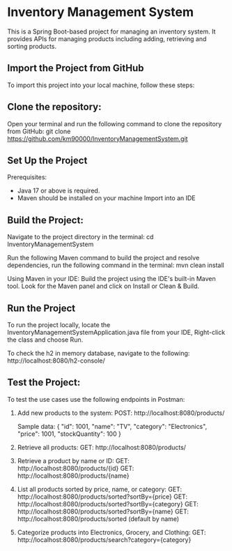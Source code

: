 # Inventory Management System
This is a Spring Boot-based project for managing an inventory system. It provides APIs for managing products including adding, retrieving and sorting products.

## Import the Project from GitHub
To import this project into your local machine, follow these steps:

## Clone the repository:
Open your terminal and run the following command to clone the repository from GitHub:
git clone https://github.com/km90000/InventoryManagementSystem.git

## Set Up the Project
Prerequisites:
- Java 17 or above is required.
- Maven should be installed on your machine
Import into an IDE

## Build the Project:
Navigate to the project directory in the terminal:
cd InventoryManagementSystem

Run the following Maven command to build the project and resolve dependencies, run the following command in the terminal:
mvn clean install

Using Maven in your IDE:
Build the project using the IDE's built-in Maven tool. Look for the Maven panel and click on Install or Clean & Build.

## Run the Project
To run the project locally, locate the InventoryManagementSystemApplication.java file from your IDE, Right-click the class and choose Run.

To check the h2 in memory database, navigate to the following:
http://localhost:8080/h2-console/

## Test the Project:
To test the use cases use the following endpoints in Postman:

1. Add new products to the system:
   POST: http://localhost:8080/products/
   
   Sample data:
   {
    "id": 1001,
    "name": "TV",
    "category": "Electronics",
    "price": 1001,
    "stockQuantity": 100
    }

3. Retrieve all products:
   GET: http://localhost:8080/products/

4. Retrieve a product by name or ID:
   GET: http://localhost:8080/products/{id}
   GET: http://localhost:8080/products/{name}

5. List all products sorted by price, name, or category:
   GET: http://localhost:8080/products/sorted?sortBy={price}
   GET: http://localhost:8080/products/sorted?sortBy={category}
   GET: http://localhost:8080/products/sorted?sortBy={name}
   GET: http://localhost:8080/products/sorted (default by name)

6. Categorize products into Electronics, Grocery, and Clothing:
   GET: http://localhost:8080/products/search?category={category}


